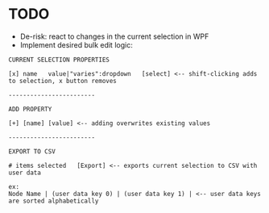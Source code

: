 # TODO

- De-risk: react to changes in the current selection in WPF
- Implement desired bulk edit logic:
```
CURRENT SELECTION PROPERTIES

[x] name   value|"varies":dropdown   [select] <-- shift-clicking adds to selection, x button removes

------------------------

ADD PROPERTY

[+] [name] [value] <-- adding overwrites existing values

------------------------

EXPORT TO CSV

# items selected   [Export] <-- exports current selection to CSV with user data

ex:
Node Name | (user data key 0) | (user data key 1) | <-- user data keys are sorted alphabetically
```
